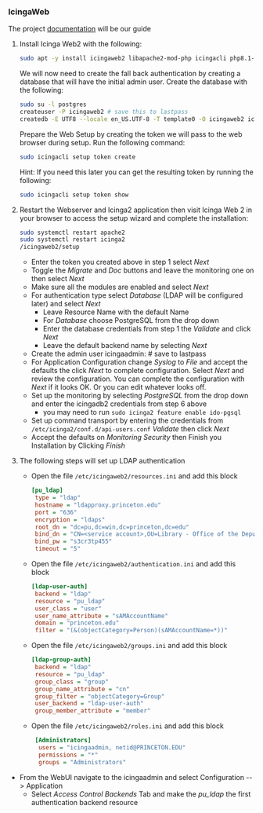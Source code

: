 ### IcingaWeb

The project [documentation](https://icinga.com/docs/icinga-web/latest/doc/02-Installation/02-Ubuntu/#install-the-web-server) will be our guide

  1. Install Icinga Web2 with the following:
     ```bash
     sudo apt -y install icingaweb2 libapache2-mod-php icingacli php8.1-imagick
     ```
     We will now need to create the fall back authentication by creating a database that will have the initial admin user. Create the database with the following:

     ```bash
     sudo su -l postgres 
     createuser -P icingaweb2 # save this to lastpass
     createdb -E UTF8 --locale en_US.UTF-8 -T template0 -O icingaweb2 icingaweb2
     ```
     Prepare the Web Setup by creating the token we will pass to the web browser during setup. Run the following command:

     ```bash
     sudo icingacli setup token create
     ```

     Hint: If you need this later you can get the resulting token by running the following:
     ```bash
     sudo icingacli setup token show
     ```


   2. Restart the Webserver and Icinga2 application then visit Icinga Web 2 in your browser to access the setup wizard and complete the installation:
      ```bash
      sudo systemctl restart apache2
      sudo systemctl restart icinga2
      /icingaweb2/setup
      ```
      * Enter the token you created above in step 1 select *Next*
      * Toggle the *Migrate* and *Doc* buttons and leave the monitoring one on then select *Next*
      * Make sure all the modules are enabled and select *Next*
      * For authentication type select *Database* (LDAP will be configured later) and select *Next*
        * Leave Resource Name with the default Name
        * For *Database* choose PostgreSQL from the drop down
        * Enter the database credentials from step 1 the *Validate* and click *Next*
        * Leave the default backend name by selecting *Next*
      * Create the admin user icingaadmin:<secretpassword> # save to lastpass
      * For Application Configuration change *Syslog* to *File* and accept the defaults the click *Next* to complete configuration. Select *Next* and review the configuration. You can complete the configuration with *Next* if it looks OK. Or you can edit whatever looks off.
      * Set up the monitoring by selecting *PostgreSQL* from the drop down and enter the icingadb2 credentials from step 6 above
        * you may need to run `sudo icinga2 feature enable ido-pgsql`
      * Set up command transport by entering the credentials from `/etc/icinga2/conf.d/api-users.conf` *Validate* then click *Next*
      * Accept the defaults on *Monitoring Security* then Finish you Installation by Clicking *Finish*

  3. The following steps will set up LDAP authentication
     * Open the file `/etc/icingaweb2/resources.ini` and add this block
       ```ini
       [pu_ldap]
        type = "ldap"
        hostname = "ldapproxy.princeton.edu"
        port = "636"
        encryption = "ldaps"
        root_dn = "dc=pu,dc=win,dc=princeton,dc=edu"
        bind_dn = "CN=<service account>,OU=Library - Office of the Deputy University Librarian,OU=People,DC=pu,DC=win,DC=princeton,DC=edu"
        bind_pw = "s3cr3tp455"
        timeout = "5"
       ```
     * Open the file `/etc/icingaweb2/authentication.ini` and add this block
       ```ini
       [ldap-user-auth]
        backend = "ldap"
        resource = "pu_ldap"
        user_class = "user"
        user_name_attribute = "sAMAccountName"
        domain = "princeton.edu"
        filter = "(&(objectCategory=Person)(sAMAccountName=*))"
        ```
     * Open the file `/etc/icingaweb2/groups.ini` and add this block
       ```ini
       [ldap-group-auth]
        backend = "ldap"
        resource = "pu_ldap"
        group_class = "group"
        group_name_attribute = "cn"
        group_filter = "objectCategory=Group"
        user_backend = "ldap-user-auth"
        group_member_attribute = "member" 
     * Open the file `/etc/icingaweb2/roles.ini` and add this block
       ```ini
        [Administrators]
         users = "icingaadmin, netid@PRINCETON.EDU"
         permissions = "*"
         groups = "Administrators"
        ```
   * From the WebUI navigate to the icingaadmin and select Configuration --> Application
     * Select *Access Control Backends* Tab and make the *pu_ldap* the first authentication backend resource
